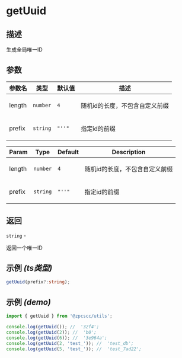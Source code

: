 # getUuid

## 描述

<p>生成全局唯一ID</p>

## 参数

| 参数名 | 类型                | 默认值                                | 描述                                  |
| ------ | ------------------- | ------------------------------------- | ------------------------------------- |
| length | <code>number</code> | <code>4</code>                        | <p>随机id的长度，不包含自定义前缀</p> |
| prefix | <code>string</code> | <code>&quot;&#x27;&#x27;&quot;</code> | <p>指定id的前缀</p>                   |

| Param  | Type                | Default                               | Description                           |
| ------ | ------------------- | ------------------------------------- | ------------------------------------- |
| length | <code>number</code> | <code>4</code>                        | <p>随机id的长度，不包含自定义前缀</p> |
| prefix | <code>string</code> | <code>&quot;&#x27;&#x27;&quot;</code> | <p>指定id的前缀</p>                   |

## 返回

<code>string</code> - <p>返回一个唯一ID</p>

## 示例 _(ts类型)_

```typescript
getUuid(prefix?:string);
```

## 示例 _(demo)_

```typescript
import { getUuid } from '@zpcscc/utils';

console.log(getUuid()); //  '32f4';
console.log(getUuid(2)); //  'b0';
console.log(getUuid(6)); //  '3e964a';
console.log(getUuid(2, 'test_')); //  'test_db';
console.log(getUuid(5, 'test_')); //  'test_7ad22';
```

